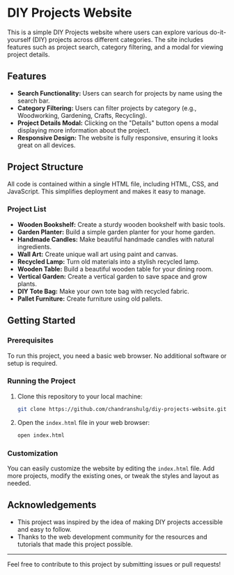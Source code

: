 # DIY Projects Website

This is a simple DIY Projects website where users can explore various do-it-yourself (DIY) projects across different categories. The site includes features such as project search, category filtering, and a modal for viewing project details.

## Features

- **Search Functionality:** Users can search for projects by name using the search bar.
- **Category Filtering:** Users can filter projects by category (e.g., Woodworking, Gardening, Crafts, Recycling).
- **Project Details Modal:** Clicking on the "Details" button opens a modal displaying more information about the project.
- **Responsive Design:** The website is fully responsive, ensuring it looks great on all devices.

## Project Structure

All code is contained within a single HTML file, including HTML, CSS, and JavaScript. This simplifies deployment and makes it easy to manage.

### Project List

- **Wooden Bookshelf:** Create a sturdy wooden bookshelf with basic tools.
- **Garden Planter:** Build a simple garden planter for your home garden.
- **Handmade Candles:** Make beautiful handmade candles with natural ingredients.
- **Wall Art:** Create unique wall art using paint and canvas.
- **Recycled Lamp:** Turn old materials into a stylish recycled lamp.
- **Wooden Table:** Build a beautiful wooden table for your dining room.
- **Vertical Garden:** Create a vertical garden to save space and grow plants.
- **DIY Tote Bag:** Make your own tote bag with recycled fabric.
- **Pallet Furniture:** Create furniture using old pallets.

## Getting Started

### Prerequisites

To run this project, you need a basic web browser. No additional software or setup is required.

### Running the Project

1. Clone this repository to your local machine:
    ```bash
    git clone https://github.com/chandranshulg/diy-projects-website.git
    ```

2. Open the `index.html` file in your web browser:
    ```bash
    open index.html
    ```

### Customization

You can easily customize the website by editing the `index.html` file. Add more projects, modify the existing ones, or tweak the styles and layout as needed.


## Acknowledgements

- This project was inspired by the idea of making DIY projects accessible and easy to follow.
- Thanks to the web development community for the resources and tutorials that made this project possible.

---

Feel free to contribute to this project by submitting issues or pull requests!

